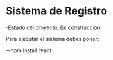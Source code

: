 <h1> Sistema de Registro </h1>

-Estado del proyecto: En construccion

Para ejecutar el sistema debes poner:

--npm install react
